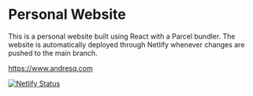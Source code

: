 # Personal Website

This is a personal website built using React with a Parcel bundler. The website is automatically deployed through Netlify whenever changes are pushed to the main branch.

https://www.andresq.com

[![Netlify Status](https://api.netlify.com/api/v1/badges/0254288a-99f6-451c-8a6e-c5860507a5f7/deploy-status)](https://app.netlify.com/sites/extraordinary-licorice-f347b8/deploys)
